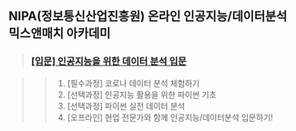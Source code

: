 ## NIPA(정보통신산업진흥원) 온라인 인공지능/데이터분석 믹스앤매치 아카데미
> ### [[입문] 인공지능을 위한 데이터 분석 입문](https://nipa.elice.io/tracks/335/info)

>   >1. [필수과정] 코로나 데이터 분석 체험하기
>   >2. [선택과정] 인공지능 활용을 위한 파이썬 기초
>   >3. [선택과정] 파이썬 실전 데이터 분석
>   >4. [오프라인] 현업 전문가와 함께 인공지능/데이터분석 입문하기!
